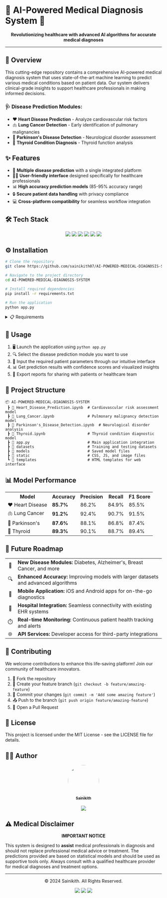 # 🔬 AI-Powered Medical Diagnosis System 🧠

<p align="center"> 
  <b>Revolutionizing healthcare with advanced AI algorithms for accurate medical diagnoses</b>
</p>   
          
---                
       
## 🌟 Overview  
This cutting-edge repository contains a comprehensive AI-powered medical diagnosis system that uses state-of-the-art machine learning to predict various medical conditions based on patient data. Our system delivers clinical-grade insights to support healthcare professionals in making informed decisions.
 
### 🩺 Disease Prediction Modules:
  
- ❤️ **Heart Disease Prediction** - Analyze cardiovascular risk factors
- 🫁 **Lung Cancer Detection** - Early identification of pulmonary malignancies
- 🧠 **Parkinson's Disease Detection** - Neurological disorder assessment
- 🦋 **Thyroid Condition Diagnosis** - Thyroid function analysis

## ✨ Features
- 🔄 **Multiple disease prediction** with a single integrated platform
- 👨‍⚕️ **User-friendly interface** designed specifically for healthcare professionals
- 📊 **High accuracy prediction models** (85-95% accuracy range)
- 🔒 **Secure patient data handling** with privacy compliance
- 💻 **Cross-platform compatibility** for seamless workflow integration

## 🛠️ Tech Stack
<div align="center">
  <img src="https://img.shields.io/badge/Python-3776AB?style=for-the-badge&logo=python&logoColor=white"/>
  <img src="https://img.shields.io/badge/TensorFlow-FF6F00?style=for-the-badge&logo=tensorflow&logoColor=white"/>
  <img src="https://img.shields.io/badge/scikit--learn-F7931E?style=for-the-badge&logo=scikit-learn&logoColor=white"/>
  <img src="https://img.shields.io/badge/NumPy-013243?style=for-the-badge&logo=numpy&logoColor=white"/>
  <img src="https://img.shields.io/badge/Pandas-150458?style=for-the-badge&logo=pandas&logoColor=white"/>
  <img src="https://img.shields.io/badge/Flask-000000?style=for-the-badge&logo=flask&logoColor=white"/>
</div>

## ⚙️ Installation

```bash
# Clone the repository
git clone https://github.com/sainikith07/AI-POWERED-MEDICAL-DIAGNOSIS-SYSTEM.git

# Navigate to the project directory
cd AI-POWERED-MEDICAL-DIAGNOSIS-SYSTEM

# Install required dependencies
pip install -r requirements.txt

# Run the application
python app.py
```

<details>
<summary>📋 Requirements</summary>
<br>
  
- Python 3.8+
- TensorFlow 2.6+
- scikit-learn 1.0+
- NumPy 1.20+
- Pandas 1.3+
- Flask 2.0+
- Matplotlib 3.4+
</details>

## 🚀 Usage


1. 🖥️ Launch the application using `python app.py`
2. 🔍 Select the disease prediction module you want to use
3. 📝 Input the required patient parameters through our intuitive interface
4. 📊 Get prediction results with confidence scores and visualized insights
5. 📱 Export reports for sharing with patients or healthcare team

## 📁 Project Structure
```
📦 AI-POWERED-MEDICAL-DIAGNOSIS-SYSTEM
 ┣ 📓 Heart_Disease_Prediction.ipynb  # Cardiovascular risk assessment model
 ┣ 📓 Lung_Cancer.ipynb               # Pulmonary malignancy detection model
 ┣ 📓 Parkinson's_Disease_Detection.ipynb  # Neurological disorder analysis
 ┣ 📓 Thyroid.ipynb                   # Thyroid condition diagnostic model
 ┣ 📜 app.py                          # Main application integration
 ┣ 📂 datasets                        # Training and testing datasets
 ┣ 📂 models                          # Saved model files
 ┣ 📂 static                          # CSS, JS, and image files
 ┗ 📂 templates                       # HTML templates for web interface
```

## 📊 Model Performance



<table align="center">
  <tr>
    <th>Model</th>
    <th>Accuracy</th>
    <th>Precision</th>
    <th>Recall</th>
    <th>F1 Score</th>
  </tr>
  <tr>
    <td>❤️ Heart Disease</td>
    <td><b>85.7%</b></td>
    <td>86.2%</td>
    <td>84.9%</td>
    <td>85.5%</td>
  </tr>
  <tr>
    <td>🫁 Lung Cancer</td>
    <td><b>91.2%</b></td>
    <td>92.4%</td>
    <td>90.7%</td>
    <td>91.5%</td>
  </tr>
  <tr>
    <td>🧠 Parkinson's</td>
    <td><b>87.6%</b></td>
    <td>88.1%</td>
    <td>86.8%</td>
    <td>87.4%</td>
  </tr>
  <tr>
    <td>🦋 Thyroid</td>
    <td><b>89.3%</b></td>
    <td>90.1%</td>
    <td>88.7%</td>
    <td>89.4%</td>
  </tr>
</table>

## 🔮 Future Roadmap

<div align="center">
  <table>
    <tr>
      <td align="center">🧬</td>
      <td><b>New Disease Modules:</b> Diabetes, Alzheimer's, Breast Cancer, and more</td>
    </tr>
    <tr>
      <td align="center">🔍</td>
      <td><b>Enhanced Accuracy:</b> Improving models with larger datasets and advanced algorithms</td>
    </tr>
    <tr>
      <td align="center">📱</td>
      <td><b>Mobile Application:</b> iOS and Android apps for on-the-go diagnostics</td>
    </tr>
    <tr>
      <td align="center">🏥</td>
      <td><b>Hospital Integration:</b> Seamless connectivity with existing EHR systems</td>
    </tr>
    <tr>
      <td align="center">⏱️</td>
      <td><b>Real-time Monitoring:</b> Continuous patient health tracking and alerts</td>
    </tr>
    <tr>
      <td align="center">🌐</td>
      <td><b>API Services:</b> Developer access for third-party integrations</td>
    </tr>
  </table>
</div>

## 👥 Contributing

We welcome contributions to enhance this life-saving platform! Join our community of healthcare innovators.



1. 🍴 Fork the repository
2. 🌿 Create your feature branch (`git checkout -b feature/amazing-feature`)
3. 💾 Commit your changes (`git commit -m 'Add some amazing feature'`)
4. 📤 Push to the branch (`git push origin feature/amazing-feature`)
5. 🔄 Open a Pull Request

## 📜 License
This project is licensed under the MIT License - see the LICENSE file for details.

## 👨‍💻 Author

<div align="center">
  <a href="https://github.com/sainikith07">
    <img src="https://github.com/sainikith07.png" width="100px;" style="border-radius:50%;"/><br />
    <sub><b>Sainikith</b></sub>
  </a>
</div>
<br/>
<div align="center">
  <a href="https://github.com/sainikith07">
    <img src="https://img.shields.io/badge/GitHub-sainikith07-181717?style=for-the-badge&logo=github"/>
  </a>
</div>

## ⚠️ Medical Disclaimer

<div align="center">
  <b>IMPORTANT NOTICE</b>
</div>

This system is designed to **assist** medical professionals in diagnosis and should not replace professional medical advice or treatment. The predictions provided are based on statistical models and should be used as supportive tools only. Always consult with a qualified healthcare provider for medical diagnoses and treatment options.

---

<div align="center">
  <p>© 2024 Sainikith. All Rights Reserved.</p>
  
  <p>
    <a href="#"><img src="https://img.shields.io/badge/⭐%20Star%20this%20repo-yellow?style=for-the-badge"/></a>
    <a href="#"><img src="https://img.shields.io/badge/📥%20Download-green?style=for-the-badge"/></a>
    <a href="#"><img src="https://img.shields.io/badge/🐛%20Report%20Bug-red?style=for-the-badge"/></a>
  </p>
</div>

